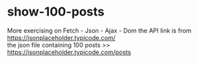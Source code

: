 # show-100-posts
More exercising on Fetch - Json - Ajax - Dom
the API link is from https://jsonplaceholder.typicode.com/  
the json file containing 100 posts >> https://jsonplaceholder.typicode.com/posts
